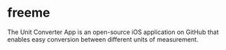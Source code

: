 # freeme
 The Unit Converter App is an open-source iOS application on GitHub that enables easy conversion between different units of measurement.

